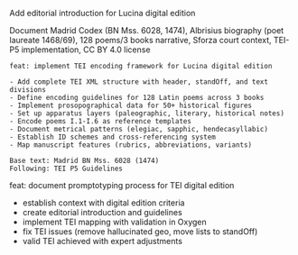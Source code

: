 Add editorial introduction for Lucina digital edition

Document Madrid Codex (BN Mss. 6028, 1474), Albrisius biography (poet laureate 1468/69), 
128 poems/3 books narrative, Sforza court context, TEI-P5 implementation, CC BY 4.0 license

```
feat: implement TEI encoding framework for Lucina digital edition

- Add complete TEI XML structure with header, standOff, and text divisions
- Define encoding guidelines for 128 Latin poems across 3 books
- Implement prosopographical data for 50+ historical figures
- Set up apparatus layers (paleographic, literary, historical notes)
- Encode poems I.1-I.6 as reference templates
- Document metrical patterns (elegiac, sapphic, hendecasyllabic)
- Establish ID schemes and cross-referencing system
- Map manuscript features (rubrics, abbreviations, variants)

Base text: Madrid BN Mss. 6028 (1474)
Following: TEI P5 Guidelines
```

feat: document promptotyping process for TEI digital edition

- establish context with digital edition criteria
- create editorial introduction and guidelines
- implement TEI mapping with validation in Oxygen
- fix TEI issues (remove hallucinated geo, move lists to standOff)
- valid TEI achieved with expert adjustments
